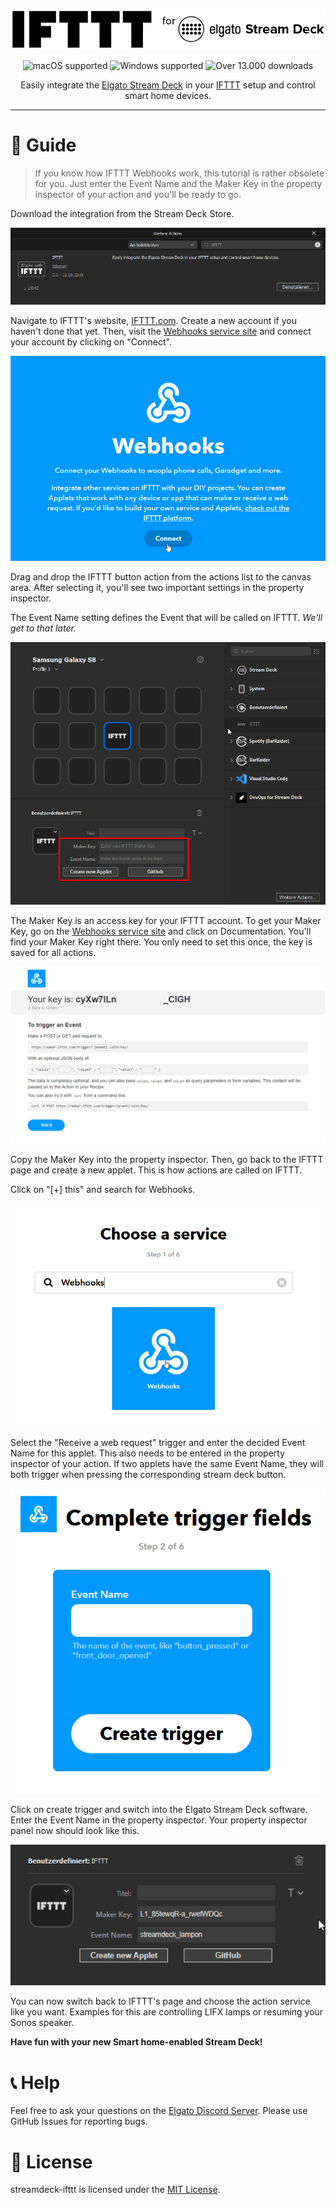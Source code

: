 <p align="center">
  <img alt="IFTTT for Elgato Stream Deck" src="resources/readme/integration-logo.png" max-height="100" />
</p>
<p align="center">
  <img src="https://img.shields.io/badge/macOS-✓-success" alt="macOS supported" />
  <img src="https://img.shields.io/badge/Windows-✓-success" alt="Windows supported" />
  <img src="https://img.shields.io/endpoint?url=https://streamdeck.api.moeritz.io/shields/downloads/de.tobimori.streamdeck.ifttt" alt="Over 13.000 downloads">
</p>

<p align="center">
  Easily integrate the <a href="https://www.elgato.com/en/gaming/stream-deck">Elgato Stream Deck</a> in your <a href="https://ifttt.com/">IFTTT</a> setup and control smart home devices.
</p>

___

# 📝 Guide

> If you know how IFTTT Webhooks work, this tutorial is rather obsolete for you. Just enter the Event Name and the Maker Key in the property inspector of your action and you'll be ready to go.

Download the integration from the Stream Deck Store.

![](resources/readme/streamdeckstore.png)

Navigate to IFTTT's website, [IFTTT.com](https://ifttt.com). Create a new account if you haven't done that yet. Then, visit the [Webhooks service site](https://ifttt.com/maker_webhooks) and connect your account by clicking on "Connect".

![](resources/readme/webhooks-connect.png)

Drag and drop the IFTTT button action from the actions list to the canvas area. After selecting it, you'll see two important settings in the property inspector.

The Event Name setting defines the Event that will be called on IFTTT. *We'll get to that later.*

![](resources/readme/streamdeck.png)

The Maker Key is an access key for your IFTTT account. To get your Maker Key, go on the [Webhooks service site](https://ifttt.com/maker_webhooks) and click on Documentation. You'll find your Maker Key right there. You only need to set this once, the key is saved for all actions.

![](resources/readme/documentation.png)

Copy the Maker Key into the property inspector. Then, go back to the IFTTT page and create a new applet. This is how actions are called on IFTTT.

Click on "[+] this" and search for Webhooks.

![](resources/readme/serviceselect.png)

Select the "Receive a web request" trigger and enter the decided Event Name for this applet. This also needs to be entered in the property inspector of your action. If two applets have the same Event Name, they will both trigger when pressing the corresponding stream deck button.

![](resources/readme/completetriggerfields.png)

Click on create trigger and switch into the Elgato Stream Deck software. Enter the Event Name in the property inspector. Your property inspector panel now should look like this.

![](resources/readme/propertyinspector.png)

You can now switch back to IFTTT's page and choose the action service like you want. Examples for this are controlling LIFX lamps or resuming your Sonos speaker.

**Have fun with your new Smart home-enabled Stream Deck!**

# 📞 Help

Feel free to ask your questions on the [Elgato Discord Server](https://discord.com/invite/elgato). Please use GitHub Issues for reporting bugs.

# 📄 License

streamdeck-ifttt is licensed under the [MIT License](LICENSE).